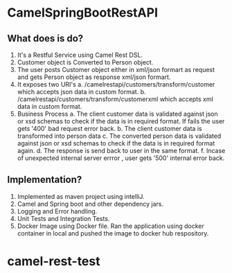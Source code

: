 # CamelSpringBootRestAPI

## What does is do?
1. It's a Restful Service using Camel Rest DSL.
2. Customer object is Converted to Person object.
3. The user posts Customer object either in xml/json formart as request and gets Person object as response xml/json formart.
4. It exposes two URI's
   a. /camelrestapi/customers/transform/customer which accepts json data in custom format. 
   b. /camelrestapi/customers/transform/customerxml which accepts xml data in custom format.
4. Business Process
   a. The client customer data is validated against json or xsd schemas to check if the data is in required format. 
	  If fails the user gets '400' bad request error back. 
   b. The client customer data is transformed into person data
   c. The converted person data is validated against json or xsd schemas to check if the data is in required format again. 
   d. The response is send back to user in the same format. 
   f. Incase of unexpected internal server errror , user gets '500' internal error back.    
 
## Implementation?
1. Implemented as maven project using intelliJ.
2. Camel and Spring boot and other dependency jars.
3. Logging and Error handling.
4. Unit Tests and Integration Tests.
5. Docker Image using Docker file. Ran the application using docker container in local and pushed the image to docker hub respository.


  
 # camel-rest-test
